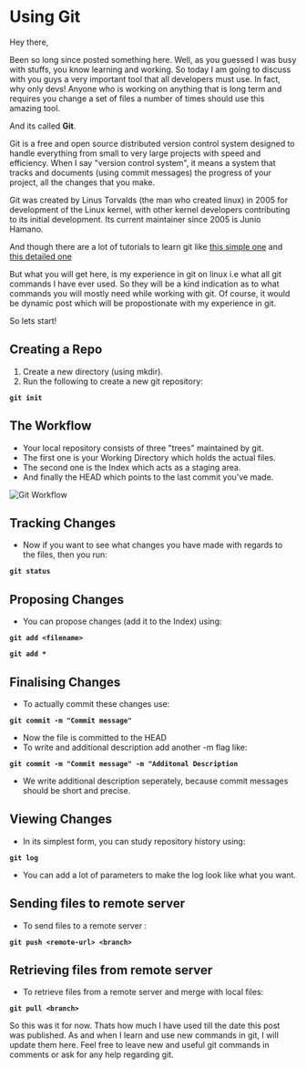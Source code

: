 # Using Git

Hey there,

Been so long since posted something here. Well, as you guessed I was busy with stuffs, you know learning and working.
So today I am going to discuss with you guys a very important tool that all developers must use. In fact, why only devs!
Anyone who is working on anything that is long term and requires you change a set of files a number of times should use this amazing tool.

And its called **Git**.

Git is a free and open source distributed version control system designed to handle everything from small to very large projects with speed and efficiency. When I say "version control system", it means a system that tracks and documents (using commit messages) the progress of your project, all the changes that you make.

Git was created by Linus Torvalds (the man who created linux) in 2005 for development of the Linux kernel, with other kernel developers contributing to its initial development. Its current maintainer since 2005 is Junio Hamano.

And though there are a lot of tutorials to learn git like [this simple one](http://rogerdudler.github.io/git-guide/) and [this detailed one](https://www.tutorialspoint.com/git/) 

But what you will get here, is my experience in git on linux i.e what all git commands I have ever used. So they will be a kind indication as to what commands you will mostly need while working with git.
Of course, it would be dynamic post which will be propostionate with my experience in git.

So lets start!

## Creating a Repo

1. Create a new directory (using mkdir).
2. Run the following to create a new git repository:

**``git init``**

## The Workflow

- Your local repository consists of three "trees" maintained by git. 
- The first one is your Working Directory which holds the actual files. 
- The second one is the Index which acts as a staging area. 
- And finally the HEAD which points to the last commit you've made.


![Git Workflow](http://rogerdudler.github.io/git-guide/img/trees.png "Git Workflow")


## Tracking Changes

- Now if you want to see what changes you have made with regards to the files, then you run:

**``git status``**

## Proposing Changes

- You can propose changes (add it to the Index) using:

**``git add <filename>``**

**``git add *``**

## Finalising Changes

- To actually commit these changes use:

**``git commit -m "Commit message"``**

- Now the file is committed to the HEAD
- To write and additional description add another -m flag like:

**``git commit -m "Commit message" -m "Additonal Description``**

- We write additional description seperately, because commit messages should be short and precise.

## Viewing Changes

- In its simplest form, you can study repository history using: 

**``git log``**

- You can add a lot of parameters to make the log look like what you want.


## Sending files to remote server

- To send files to a remote server :
 
**``git push <remote-url> <branch>``**

## Retrieving files from remote server

- To retrieve files from a remote server and merge with local files:

**``git pull <branch>``**
  
So this was it for now. Thats how much I have used till the date this post was published.
As and when I learn and use new commands in git, I will update them here.
Feel free to leave new and useful git commands in comments or ask for any help regarding git.
